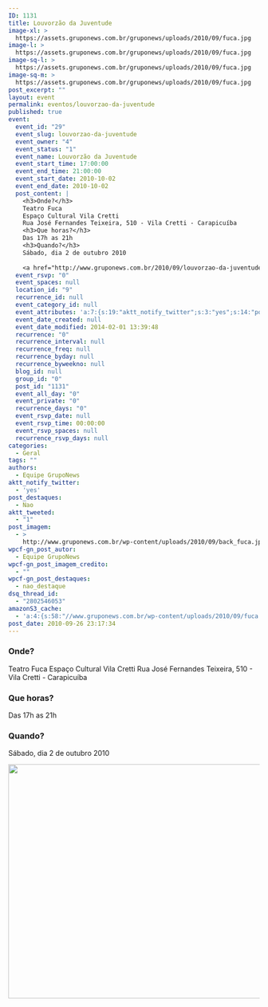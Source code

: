 ```yaml
---
ID: 1131
title: Louvorzão da Juventude
image-xl: >
  https://assets.gruponews.com.br/gruponews/uploads/2010/09/fuca.jpg
image-l: >
  https://assets.gruponews.com.br/gruponews/uploads/2010/09/fuca.jpg
image-sq-l: >
  https://assets.gruponews.com.br/gruponews/uploads/2010/09/fuca.jpg
image-sq-m: >
  https://assets.gruponews.com.br/gruponews/uploads/2010/09/fuca.jpg
post_excerpt: ""
layout: event
permalink: eventos/louvorzao-da-juventude
published: true
event:
  event_id: "29"
  event_slug: louvorzao-da-juventude
  event_owner: "4"
  event_status: "1"
  event_name: Louvorzão da Juventude
  event_start_time: 17:00:00
  event_end_time: 21:00:00
  event_start_date: 2010-10-02
  event_end_date: 2010-10-02
  post_content: |
    <h3>Onde?</h3>
    Teatro Fuca
    Espaço Cultural Vila Cretti
    Rua José Fernandes Teixeira, 510 - Vila Cretti - Carapicuíba
    <h3>Que horas?</h3>
    Das 17h as 21h
    <h3>Quando?</h3>
    Sábado, dia 2 de outubro 2010
    
    <a href="http://www.gruponews.com.br/2010/09/louvorzao-da-juventude.html/fuca" rel="attachment wp-att-1133"><img class="alignnone size-full wp-image-1133" title="fuca" alt="" src="http://www.gruponews.com.br/wp-content/uploads/2010/09/fuca.jpg" width="625" height="470" /></a>
  event_rsvp: "0"
  event_spaces: null
  location_id: "9"
  recurrence_id: null
  event_category_id: null
  event_attributes: 'a:7:{s:19:"aktt_notify_twitter";s:3:"yes";s:14:"post_destaques";s:3:"Nao";s:12:"aktt_tweeted";s:1:"1";s:11:"post_imagem";s:73:"http://www.gruponews.com.br/wp-content/uploads/2010/09/back_fuca.jpg";s:18:"wpcf-gn_post_autor";s:16:"Equipe GrupoNews";s:27:"wpcf-gn_post_imagem_credito";s:0:"";s:22:"wpcf-gn_post_destaques";s:12:"nao_destaque";}'
  event_date_created: null
  event_date_modified: 2014-02-01 13:39:48
  recurrence: "0"
  recurrence_interval: null
  recurrence_freq: null
  recurrence_byday: null
  recurrence_byweekno: null
  blog_id: null
  group_id: "0"
  post_id: "1131"
  event_all_day: "0"
  event_private: "0"
  recurrence_days: "0"
  event_rsvp_date: null
  event_rsvp_time: 00:00:00
  event_rsvp_spaces: null
  recurrence_rsvp_days: null
categories:
  - Geral
tags: ""
authors:
  - Equipe GrupoNews
aktt_notify_twitter:
  - 'yes'
post_destaques:
  - Nao
aktt_tweeted:
  - "1"
post_imagem:
  - >
    http://www.gruponews.com.br/wp-content/uploads/2010/09/back_fuca.jpg
wpcf-gn_post_autor:
  - Equipe GrupoNews
wpcf-gn_post_imagem_credito:
  - ""
wpcf-gn_post_destaques:
  - nao_destaque
dsq_thread_id:
  - "2802546053"
amazonS3_cache:
  - 'a:4:{s:58:"//www.gruponews.com.br/wp-content/uploads/2010/09/fuca.jpg";i:1133;s:66:"//www.gruponews.com.br/wp-content/uploads/2010/09/fuca-300x225.jpg";i:1133;s:60:"//assets.gruponews.com.br/gruponews/uploads/2010/09/fuca.jpg";i:1133;s:77:"//s3.amazonaws.com/assets.gruponews.com.br/gruponews/uploads/2010/09/fuca.jpg";i:1133;}'
post_date: 2010-09-26 23:17:34
---
```

<h3>Onde?</h3>
Teatro Fuca
Espaço Cultural Vila Cretti
Rua José Fernandes Teixeira, 510 - Vila Cretti - Carapicuíba
<h3>Que horas?</h3>
Das 17h as 21h
<h3>Quando?</h3>
Sábado, dia 2 de outubro 2010

<a href="http://www.gruponews.com.br/2010/09/louvorzao-da-juventude.html/fuca" rel="attachment wp-att-1133"><img class="alignnone size-full wp-image-1133" title="fuca" alt="" src="http://www.gruponews.com.br/wp-content/uploads/2010/09/fuca.jpg" width="625" height="470" /></a>